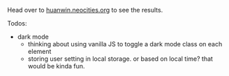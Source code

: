Head over to [huanwin.neocities.org](https://huanwin.neocities.org) to see the results.

Todos:

- dark mode
    - thinking about using vanilla JS to toggle a dark mode class on each element
    - storing user setting in local storage. or based on local time? that would be kinda fun. 